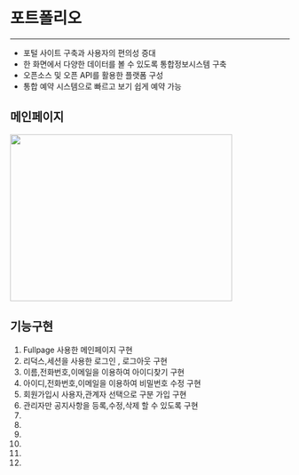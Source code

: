 <h1>포트폴리오</h1>
<hr>
<ul>
  <li>포털 사이트 구축과 사용자의 편의성 증대</li>
  <li>한 화면에서 다양한 데이터를 볼 수 있도록 통합정보시스템 구축</li>
  <li>오픈소스 및 오픈 API를 활용한 플랫폼 구성</li>
  <li>통합 예약 시스템으로 빠르고 보기 쉽게 예약 가능</li>
</ul>
<h2>메인페이지</h2>
  <img src="https://github.com/user-attachments/assets/06a4c399-3a5b-4a43-a844-5b9949aecb0b" width="400px" height="300px">
<h2></h2>
<h2>기능구현</h2>
<ol>
  <li>Fullpage 사용한 메인페이지 구현</li>
  <li>리덕스,세션을 사용한 로그인 , 로그아웃  구현</li>
  <li>이름,전화번호,이메일을 이용하여 아이디찾기 구현</li>
  <li>아이디,전화번호,이메일을 이용하여 비밀번호 수정 구현</li>
  <li>회원가입시 사용자,관계자 선택으로 구분 가입 구현</li>
  <li>관리자만 공지사항을 등록,수정,삭제 할 수 있도록 구현</li>
  
  <li></li>
  <li></li>
  <li></li>
  <li></li>
  <li></li>
  <li></li>
</ol>

